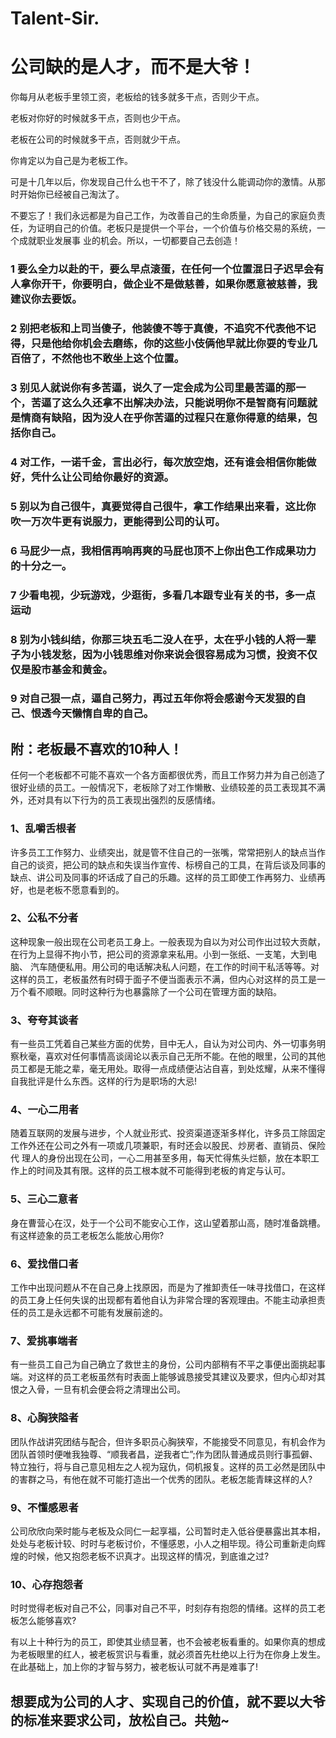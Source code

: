 # Talent-Sir.

# 公司缺的是人才，而不是大爷！

你每月从老板手里领工资，老板给的钱多就多干点，否则少干点。

老板对你好的时候就多干点，否则也少干点。

老板在公司的时候就多干点，否则就少干点。

你肯定以为自己是为老板工作。

可是十几年以后，你发现自己什么也干不了，除了钱没什么能调动你的激情。从那时开始你已经被自己淘汰了。

不要忘了！我们永远都是为自己工作，为改善自己的生命质量，为自己的家庭负责任，为证明自己的价值。老板只是提供一个平台，一个价值与价格交易的系统，一个成就职业发展事 业的机会。所以，一切都要自己去创造！

### 1 要么全力以赴的干，要么早点滚蛋，在任何一个位置混日子迟早会有人拿你开干，你要明白，做企业不是做慈善，如果你愿意被慈善，我建议你去要饭。

### 2 别把老板和上司当傻子，他装傻不等于真傻，不追究不代表他不记得，只是他给你机会去磨练，你的这些小伎俩他早就比你耍的专业几百倍了，不然他也不敢坐上这个位置。

### 3 别见人就说你有多苦逼，说久了一定会成为公司里最苦逼的那一个，苦逼了这么久还拿不出解决办法，只能说明你不是智商有问题就是情商有缺陷，因为没人在乎你苦逼的过程只在意你得意的结果，包括你自己。

### 4 对工作，一诺千金，言出必行，每次放空炮，还有谁会相信你能做好，凭什么让公司给你最好的资源。

### 5 别以为自己很牛，真要觉得自己很牛，拿工作结果出来看，这比你吹一万次牛更有说服力，更能得到公司的认可。

### 6 马屁少一点，我相信再响再爽的马屁也顶不上你出色工作成果功力的十分之一。

### 7 少看电视，少玩游戏，少逛街，多看几本跟专业有关的书，多一点运动

### 8 别为小钱纠结，你那三块五毛二没人在乎，太在乎小钱的人将一辈子为小钱发愁，因为小钱思维对你来说会很容易成为习惯，投资不仅仅是股市基金和黄金。

### 9 对自己狠一点，逼自己努力，再过五年你将会感谢今天发狠的自己、恨透今天懒惰自卑的自己。

## 附：老板最不喜欢的10种人！

任何一个老板都不可能不喜欢一个各方面都很优秀，而且工作努力并为自己创造了很好业绩的员工。一般情况下，老板除了对工作懒散、业绩较差的员工表现其不满外，还对具有以下行为的员工表现出强烈的反感情绪。

### 1、乱嚼舌根者
许多员工工作努力、业绩突出，就是管不住自己的一张嘴，常常把别人的缺点当作自己的谈资，把公司的缺点和失误当作宣传、标榜自己的工具，在背后谈及同事的缺点、讲公司及同事的坏话成了自己的乐趣。这样的员工即使工作再努力、业绩再好，也是老板不愿意看到的。

### 2、公私不分者
这种现象一般出现在公司老员工身上。一般表现为自以为对公司作出过较大贡献，在行为上显得不拘小节，把公司的资源拿来私用。小到一张纸、一支笔，大到电脑、 汽车随便私用。用公司的电话解决私人问题，在工作的时间干私活等等。对这样的员工，老板虽然有时碍于面子不便当面表示不满，但内心对这样的员工是一万个看不顺眼。同时这种行为也暴露除了一个公司在管理方面的缺陷。

### 3、夸夸其谈者
有一些员工凭着自己某些方面的优势，目中无人，自认为对公司内、外一切事务明察秋毫，喜欢对任何事情高谈阔论以表示自己无所不能。在他的眼里，公司的其他员工都是无能之辈，毫无用处。取得一点成绩便沾沾自喜，到处炫耀，从来不懂得自我批评是什么东西。这样的行为是职场的大忌!

### 4、一心二用者
随着互联网的发展与进步，个人就业形式、投资渠道逐渐多样化，许多员工除固定工作外还在公司之外有一项或几项兼职，有时还会以股民、炒房者、直销员、保险代 理人的身份出现在公司，一心二用甚至多用，每天忙得焦头烂额，放在本职工作上的时间及其有限。这样的员工根本就不可能得到老板的肯定与认可。

### 5、三心二意者
身在曹营心在汉，处于一个公司不能安心工作，这山望着那山高，随时准备跳槽。有这样迹象的员工老板怎么能放心用你?

### 6、爱找借口者
工作中出现问题从不在自己身上找原因，而是为了推卸责任一味寻找借口，在这样的员工身上任何失误的出现都有着他自认为非常合理的客观理由。不能主动承担责任的员工是永远都不可能有发展前途的。

### 7、爱挑事端者
有一些员工自己为自己确立了救世主的身份，公司内部稍有不平之事便出面挑起事端。对这样的员工老板虽然有时表面上能够诚恳接受其建议及要求，但内心却对其恨之入骨，一旦有机会便会将之清理出公司。

### 8、心胸狭隘者
团队作战讲究团结与配合，但许多职员心胸狭窄，不能接受不同意见，有机会作为团队首领时便唯我独尊、“顺我者昌，逆我者亡”;作为团队普通成员则行事孤僻、特立独行，将与自己意见相左之人视为寇仇，伺机报复。这样的员工必然是团队中的害群之马，有他在就不可能打造出一个优秀的团队。老板怎能青睐这样的人?

### 9、不懂感恩者
公司欣欣向荣时能与老板及众同仁一起享福，公司暂时走入低谷便暴露出其本相，处处与老板计较、时时与老板讨价，不懂感恩，小人之相毕现。待公司重新走向辉煌的时候，他又抱怨老板不识真才。出现这样的情况，到底谁之过?

### 10、心存抱怨者
时时觉得老板对自己不公，同事对自己不平，时刻存有抱怨的情绪。这样的员工老板怎么能够喜欢?

有以上十种行为的员工，即使其业绩显著，也不会被老板看重的。如果你真的想成为老板眼里的红人，被老板赏识与看重，就必须首先杜绝以上行为在你身上发生。在此基础上，加上你的才智与努力，被老板认可就不再是难事了!

## 想要成为公司的人才、实现自己的价值，就不要以大爷的标准来要求公司，放松自己。共勉~
